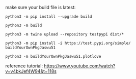 make sure your build file is latest:
```
python3 -m pip install --upgrade build 
```
```
python3 -m build
```
```
python3 -m twine upload --repository testpypi dist/*
```
```
python3 -m pip install -i https://test.pypi.org/simple/ buildYourOwnPkgJaswu51
```
```
python3 -m buildYourOwnPkgJaswu51.plotlove
```
reference tutorial: https://www.youtube.com/watch?v=v4bkJef4W94&t=118s


